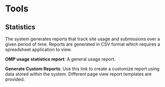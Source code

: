 # Tools
## Statistics

The system generates reports that track site usage and submissions over a given period of time. Reports are generated in CSV format which requires a spreadsheet application to view.

**OMP usage statistics report**: A general usage report.

**Generate Custom Reports**: Use this link to create a customize report using data stored within the system. Different page view report templates are provided.
